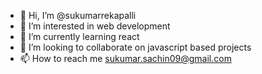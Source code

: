 - 👋 Hi, I’m @sukumarrekapalli
- 👀 I’m interested in web development
- 🌱 I’m currently learning react
- 💞️ I’m looking to collaborate on javascript based projects
- 📫 How to reach me sukumar.sachin09@gmail.com

<!---
sukumarrekapalli/sukumarrekapalli is a ✨ special ✨ repository because its `README.md` (this file) appears on your GitHub profile.
You can click the Preview link to take a look at your changes.
--->
